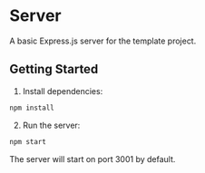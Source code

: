 # Server

A basic Express.js server for the template project.

## Getting Started

1. Install dependencies:
```bash
npm install
```

2. Run the server:
```bash
npm start
```

The server will start on port 3001 by default.